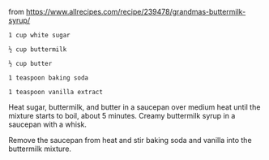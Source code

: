 
from https://www.allrecipes.com/recipe/239478/grandmas-buttermilk-syrup/


    1 cup white sugar

    ½ cup buttermilk

    ½ cup butter

    1 teaspoon baking soda

    1 teaspoon vanilla extract




Heat sugar, buttermilk, and butter in a saucepan over medium heat until the mixture starts to boil, about 5 minutes.
Creamy buttermilk syrup in a saucepan with a whisk.

Remove the saucepan from heat and stir baking soda and vanilla into the buttermilk mixture. 
